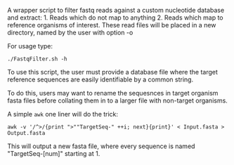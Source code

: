 A wrapper script to filter fastq reads against a custom nucleotide database and extract:
	1. Reads which do not map to anything
	2. Reads which map to reference organisms of interest.
These read files will be placed in a new directory, named by the user with option -o

For usage type:

    ./FastqFilter.sh -h

To use this script, the user must provide a database file where the target reference sequences are easily identifiable by a common string.

To do this, users may want to rename the sequesnces in target organism fasta files before collating them in to a larger file with non-target organisms.

A simple `awk` one liner will do the trick:

```
awk -v '/^>/{print ">""TargetSeq-" ++i; next}{print}' < Input.fasta > Output.fasta
```

This will output a new fasta file, where every sequence is named "TargetSeq-[num]" starting at 1.


